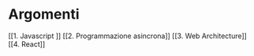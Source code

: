 # Argomenti
[[1. Javascript ]]
[[2. Programmazione asincrona]]
[[3. Web Architecture]]
[[4. React]]
